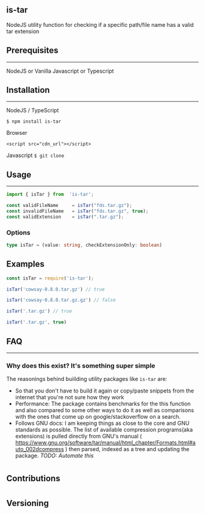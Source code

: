 is-tar
-

NodeJS utility function for checking if a specific path/file name has a valid tar extension

## Prerequisites
---
NodeJS or Vanilla Javascript or Typescript

## Installation
---
NodeJS / TypeScript

`
$ npm install is-tar
`

Browser

`
    <script src="cdn_url"></script>
`

Javascript
`
$ git clone
`
## Usage
---
```javascript
import { isTar } from  'is-tar';

const validFileName     = isTar("fds.tar.gz");                          // true
const invalidFileName   = isTar("fds.tar.gz", true);                    // false
const validExtension    = isTar(".tar.gz");                             // true

```

### Options

```typescript
type isTar = (value: string, checkExtensionOnly: boolean)

```

## Examples

```javascript
const isTar = require('is-tar');

isTar('cowsay-0.8.0.tar.gz') // true

isTar('cowsay-0.8.0.tar.gz.gz') // false

isTar('.tar.gz') // true

isTar('.tar.gz', true)
```

## FAQ
---
### **Why does this exist? It's something super simple**

The reasonings behind buiilding utility packages like `is-tar` are:
- So that you don't have to build it again or copy/paste snippets from the internet that you're not sure how they work
- Performance: The package contains benchmarks for the this function and also compared to some other ways to do it as well as comparisons with the ones that come up on google/stackoverflow on a search.
- Follows GNU docs: I am keeping things as close to the core and GNU standards as possible. The list of available compression programs(aka extensions) is pulled directly from GNU's manual ( https://www.gnu.org/software/tar/manual/html_chapter/Formats.html#auto_002dcompress ) then parsed, indexed as a tree and updating the package. *TODO: Automate this*

#
## Contributions
#

## Versioning